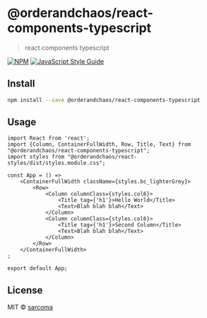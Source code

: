 # @orderandchaos/react-components-typescript

> react components typescript

[![NPM](https://img.shields.io/npm/v/@orderandchaos/react-components-typescript.svg)](https://www.npmjs.com/package/@orderandchaos/react-components-typescript) [![JavaScript Style Guide](https://img.shields.io/badge/code_style-standard-brightgreen.svg)](https://standardjs.com)

## Install

```bash
npm install --save @orderandchaos/react-components-typescript
```

## Usage

```tsx
import React from 'react';
import {Column, ContainerFullWidth, Row, Title, Text} from "@orderandchaos/react-components-typescript";
import styles from "@orderandchaos/react-styles/dist/styles.module.css";

const App = () =>
    <ContainerFullWidth className={styles.bc_lighterGrey}>
        <Row>
            <Column columnClass={styles.col6}>
                <Title tag={'h1'}>Hello World</Title>
                <Text>Blah blah blah</Text>
            </Column>
            <Column columnClass={styles.col6}>
                <Title tag={'h1'}>Second Column</Title>
                <Text>Blah blah blah</Text>
            </Column>
        </Row>
    </ContainerFullWidth>
;

export default App;
```

## License

MIT © [sarcoma](https://github.com/sarcoma)
